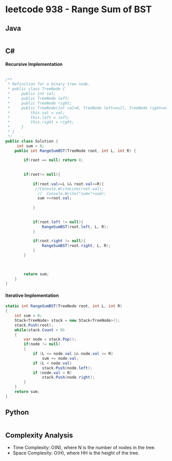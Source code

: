 # leetcode 938 - Range Sum of BST

## Java
```Java
```

## C#
#### Recursive Implementation
```C#

/**
 * Definition for a binary tree node.
 * public class TreeNode {
 *     public int val;
 *     public TreeNode left;
 *     public TreeNode right;
 *     public TreeNode(int val=0, TreeNode left=null, TreeNode right=null) {
 *         this.val = val;
 *         this.left = left;
 *         this.right = right;
 *     }
 * }
 */
public class Solution {
     int sum = 0;
    public int RangeSumBST(TreeNode root, int L, int R) {
     
        if(root == null) return 0;
        
       
        if(root!= null){
            
            if(root.val>=L && root.val<=R){
             //Console.WriteLine(root.val);                
              //  Console.Write("sum="+sum);
              sum +=root.val;    
                
            }
            
            
            if(root.left != null){
                RangeSumBST(root.left, L, R);
            }
            
            if(root.right != null){
                RangeSumBST(root.right, L, R);
            }
        }
        
        
        
        return sum;
    }
}
```
#### Iterative Implementation
```C#
static int RangeSumBST(TreeNode root, int L, int R)
{
    int sum = 0;
    Stack<TreeNode> stack = new Stack<TreeNode>();
    stack.Push(root);
    while(stack.Count > 0)
    {
        var node = stack.Pop();
        if(node != null)
        {
            if (L <= node.val && node.val <= R)
                sum += node.val;
            if (L < node.val)
                stack.Push(node.left);
            if (node.val < R)
                stack.Push(node.right);
        }
    }
    return sum;
}
```

## Python
```Python
```

## Complexity Analysis

* Time Complexity: O(N), where N is the number of nodes in the tree.
* Space Complexity: O(H), where HH is the height of the tree.
